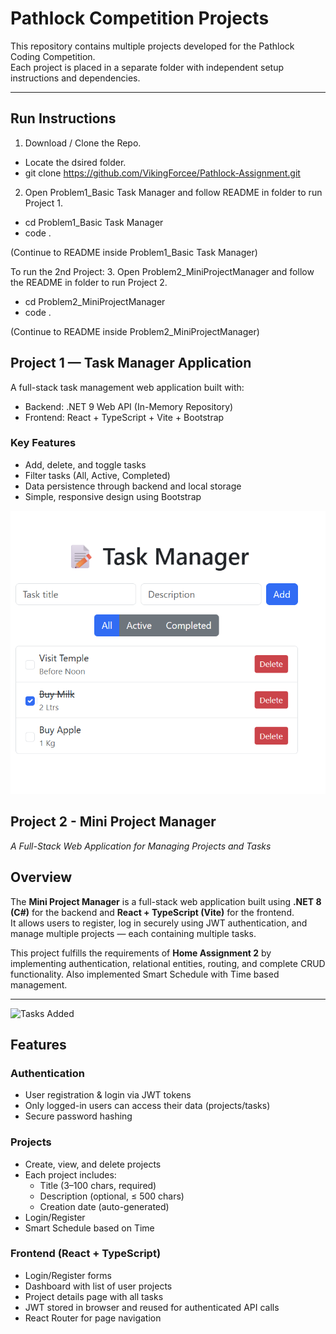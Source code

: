 # Pathlock Competition Projects

This repository contains multiple projects developed for the Pathlock Coding Competition.  
Each project is placed in a separate folder with independent setup instructions and dependencies.

---

## Run Instructions
1. Download / Clone the Repo. 
- Locate the dsired folder.
- git clone https://github.com/VikingForcee/Pathlock-Assignment.git
2. Open Problem1_Basic Task Manager and follow README in folder to run Project 1.
- cd Problem1_Basic Task Manager
- code .

(Continue to README inside Problem1_Basic Task Manager)

To run the 2nd Project:
3. Open Problem2_MiniProjectManager and follow the README in folder to run Project 2.
- cd Problem2_MiniProjectManager
- code .

(Continue to README inside Problem2_MiniProjectManager)

## Project 1 — Task Manager Application

A full-stack task management web application built with:

- Backend: .NET 9 Web API (In-Memory Repository)
- Frontend: React + TypeScript + Vite + Bootstrap

### Key Features
- Add, delete, and toggle tasks
- Filter tasks (All, Active, Completed)
- Data persistence through backend and local storage
- Simple, responsive design using Bootstrap

![Main Page](Images/p1Image2.png)

## Project 2 - Mini Project Manager  
_A Full-Stack Web Application for Managing Projects and Tasks_

## Overview

The **Mini Project Manager** is a full-stack web application built using **.NET 8 (C#)** for the backend and **React + TypeScript (Vite)** for the frontend.  
It allows users to register, log in securely using JWT authentication, and manage multiple projects — each containing multiple tasks.

This project fulfills the requirements of **Home Assignment 2** by implementing authentication, relational entities, routing, and complete CRUD functionality. Also implemented Smart Schedule with Time based management.

---
![Tasks Added](Images/p2Image2.png)

## Features

### Authentication
- User registration & login via JWT tokens  
- Only logged-in users can access their data (projects/tasks)  
- Secure password hashing  

### Projects
- Create, view, and delete projects  
- Each project includes:
  - Title (3–100 chars, required)
  - Description (optional, ≤ 500 chars)
  - Creation date (auto-generated)
- Login/Register 
- Smart Schedule based on Time

### Frontend (React + TypeScript)
- Login/Register forms  
- Dashboard with list of user projects  
- Project details page with all tasks  
- JWT stored in browser and reused for authenticated API calls  
- React Router for page navigation